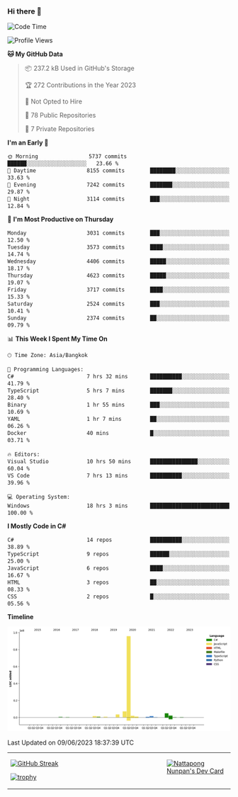 ### Hi there 👋

<!--START_SECTION:waka-->
![Code Time](http://img.shields.io/badge/Code%20Time-621%20hrs%2017%20mins-blue)

![Profile Views](http://img.shields.io/badge/Profile%20Views-0-blue)

**🐱 My GitHub Data** 

> 📦 237.2 kB Used in GitHub's Storage 
 > 
> 🏆 272 Contributions in the Year 2023
 > 
> 🚫 Not Opted to Hire
 > 
> 📜 78 Public Repositories 
 > 
> 🔑 7 Private Repositories 
 > 
**I'm an Early 🐤** 

```text
🌞 Morning                5737 commits        ██████░░░░░░░░░░░░░░░░░░░   23.66 % 
🌆 Daytime                8155 commits        ████████░░░░░░░░░░░░░░░░░   33.63 % 
🌃 Evening                7242 commits        ███████░░░░░░░░░░░░░░░░░░   29.87 % 
🌙 Night                  3114 commits        ███░░░░░░░░░░░░░░░░░░░░░░   12.84 % 
```
📅 **I'm Most Productive on Thursday** 

```text
Monday                   3031 commits        ███░░░░░░░░░░░░░░░░░░░░░░   12.50 % 
Tuesday                  3573 commits        ████░░░░░░░░░░░░░░░░░░░░░   14.74 % 
Wednesday                4406 commits        █████░░░░░░░░░░░░░░░░░░░░   18.17 % 
Thursday                 4623 commits        █████░░░░░░░░░░░░░░░░░░░░   19.07 % 
Friday                   3717 commits        ████░░░░░░░░░░░░░░░░░░░░░   15.33 % 
Saturday                 2524 commits        ███░░░░░░░░░░░░░░░░░░░░░░   10.41 % 
Sunday                   2374 commits        ██░░░░░░░░░░░░░░░░░░░░░░░   09.79 % 
```


📊 **This Week I Spent My Time On** 

```text
🕑︎ Time Zone: Asia/Bangkok

💬 Programming Languages: 
C#                       7 hrs 32 mins       ██████████░░░░░░░░░░░░░░░   41.79 % 
TypeScript               5 hrs 7 mins        ███████░░░░░░░░░░░░░░░░░░   28.40 % 
Binary                   1 hr 55 mins        ███░░░░░░░░░░░░░░░░░░░░░░   10.69 % 
YAML                     1 hr 7 mins         ██░░░░░░░░░░░░░░░░░░░░░░░   06.26 % 
Docker                   40 mins             █░░░░░░░░░░░░░░░░░░░░░░░░   03.71 % 

🔥 Editors: 
Visual Studio            10 hrs 50 mins      ███████████████░░░░░░░░░░   60.04 % 
VS Code                  7 hrs 13 mins       ██████████░░░░░░░░░░░░░░░   39.96 % 

💻 Operating System: 
Windows                  18 hrs 3 mins       █████████████████████████   100.00 % 
```

**I Mostly Code in C#** 

```text
C#                       14 repos            ██████████░░░░░░░░░░░░░░░   38.89 % 
TypeScript               9 repos             ██████░░░░░░░░░░░░░░░░░░░   25.00 % 
JavaScript               6 repos             ████░░░░░░░░░░░░░░░░░░░░░   16.67 % 
HTML                     3 repos             ██░░░░░░░░░░░░░░░░░░░░░░░   08.33 % 
CSS                      2 repos             █░░░░░░░░░░░░░░░░░░░░░░░░   05.56 % 
```



**Timeline**

![Lines of Code chart](https://raw.githubusercontent.com/aixasz/aixasz/main/assets/bar_graph.png)


 Last Updated on 09/06/2023 18:37:39 UTC
<!--END_SECTION:waka-->

<table>
<tr>
<td width="70%" valign="top">
 
 [![GitHub Streak](http://github-readme-streak-stats.herokuapp.com?user=aixasz&theme=github-dark&hide_border=true&date_format=%5BY%20%5DM%20j)](https://git.io/streak-stats)

 [![trophy](https://github-profile-trophy.vercel.app/?username=aixasz&theme=onedark)](https://github.com/ryo-ma/github-profile-trophy)
 </td>
<td width="30%" valign="top">
 
<a href="https://app.daily.dev/aixasz"><img src="https://api.daily.dev/devcards/403207936e6547c9a85ea449e9f3abe8.png?r=re8" alt="Nattapong Nunpan's Dev Card"/></a>

 </td>
</tr>
</table>
 
